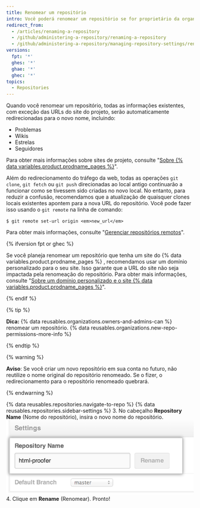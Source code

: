 ```yaml
---
title: Renomear um repositório
intro: Você poderá renomear um repositório se for proprietário da organização ou tiver permissões de administrador no repositório.
redirect_from:
  - /articles/renaming-a-repository
  - /github/administering-a-repository/renaming-a-repository
  - /github/administering-a-repository/managing-repository-settings/renaming-a-repository
versions:
  fpt: '*'
  ghes: '*'
  ghae: '*'
  ghec: '*'
topics:
  - Repositories
---
```


Quando você renomear um repositório, todas as informações existentes, com exceção das URLs do site do projeto, serão automaticamente redirecionadas para o novo nome, incluindo:

* Problemas
* Wikis
* Estrelas
* Seguidores

Para obter mais informações sobre sites de projeto, consulte "[Sobre {% data variables.product.prodname_pages %}](/pages/getting-started-with-github-pages/about-github-pages#types-of-github-pages-sites)".

Além do redirecionamento do tráfego da web, todas as operações `git clone`, `git fetch` ou `git push` direcionadas ao local antigo continuarão a funcionar como se tivessem sido criadas no novo local. No entanto, para reduzir a confusão, recomendamos que a atualização de quaisquer clones locais existentes apontem para a nova URL do repositório. Você pode fazer isso usando o `git remote` na linha de comando:

```shell
$ git remote set-url origin <em>new_url</em>
```

Para obter mais informações, consulte "[Gerenciar repositórios remotos](/github/getting-started-with-github/managing-remote-repositories)".

{% ifversion fpt or ghec %}

Se você planeja renomear um repositório que tenha um site do {% data variables.product.prodname_pages %} , recomendamos usar um domínio personalizado para o seu site. Isso garante que a URL do site não seja impactada pela renomeação do repositório. Para obter mais informações, consulte "[Sobre um domínio personalizado e o site {% data variables.product.prodname_pages %}](/pages/configuring-a-custom-domain-for-your-github-pages-site/about-custom-domains-and-github-pages)".

{% endif %}

{% tip %}

**Dica:** {% data reusables.organizations.owners-and-admins-can %} renomear um repositório. {% data reusables.organizations.new-repo-permissions-more-info %}

{% endtip %}

{% warning %}

**Aviso**: Se você criar um novo repositório em sua conta no futuro, não reutilize o nome original do repositório renomeado. Se o fizer, o redirecionamento para o repositório renomeado quebrará.

{% endwarning %}

{% data reusables.repositories.navigate-to-repo %}
{% data reusables.repositories.sidebar-settings %}
3. No cabeçalho **Repository Name** (Nome do repositório), insira o novo nome do repositório. ![Renomeação do repositório](/assets/images/help/repository/repository-name-change.png)
4. Clique em **Rename** (Renomear). Pronto!

